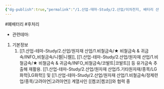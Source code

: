 ```yaml
---
{"dg-publish":true,"permalink":"/1.산업-테마-Study/2.산업/이차전지, 배터리 산업/2.폐배터리/종목/코스모화학/","created":"2024-11-20T21:02:27.639+09:00","updated":"2025-08-06T13:53:10.791+09:00"}
---
```


#폐배터리 #후처리 


- 관련테마: 


1. 기본정보
	1. [[1.산업-테마-Study/2.산업/원자재 산업/1.비철금속/★ 비철금속 & 귀금속/INFO_비철금속/니켈\|니켈]], [[1.산업-테마-Study/2.산업/원자재 산업/1.비철금속/★ 비철금속 & 귀금속/INFO_비철금속/코발트\|코발트]] 등 유가금속 추출해 재활용. [[1.산업-테마-Study/2.산업/원자재 산업/5.기타원자재/종목/LG화학\|LG화학]] 및 [[1.산업-테마-Study/2.산업/원자재 산업/1.비철금속/정제련업/종목/고려아연\|고려아연]] 계열사인 [[켐코\|켐코]]와 협력 중
